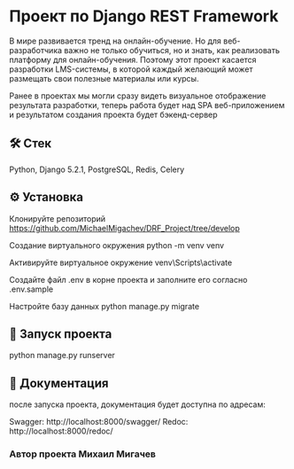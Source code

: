

# Проект по Django REST Framework

В мире развивается тренд на онлайн-обучение. 
Но для веб-разработчика важно не только обучиться, но и знать, 
как реализовать платформу для онлайн-обучения. 
Поэтому этот проект касается разработки LMS-системы, 
в которой каждый желающий может размещать свои полезные материалы или курсы.

Ранее в проектах мы могли сразу видеть визуальное отображение результата разработки, 
теперь работа будет над SPA веб-приложением и результатом создания проекта будет бэкенд-сервер

## 🛠 Стек 

Python, Django 5.2.1, PostgreSQL, Redis, Сelery

## ⚙️ Установка
Клонируйте репозиторий
https://github.com/MichaelMigachev/DRF_Project/tree/develop

Создание виртуального окружения
python -m venv venv

Активируйте виртуальное окружение
venv\Scripts\activate

Создайте файл .env в корне проекта и заполните его согласно .env.sample

Настройте базу данных
python manage.py migrate

## 🚀 Запуск проекта
python manage.py runserver

## 📄 Документация
после запуска проекта, документация будет доступна по адресам:

Swagger: http://localhost:8000/swagger/ 
Redoc: http://localhost:8000/redoc/


### Автор проекта Михаил Мигачев